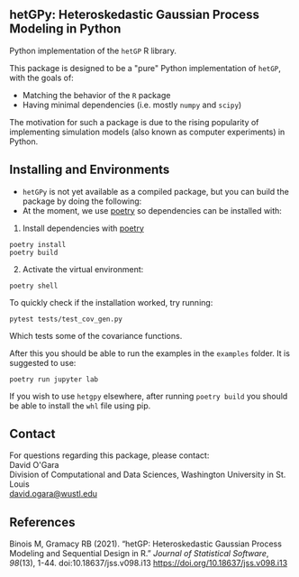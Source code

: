 ## hetGPy: Heteroskedastic Gaussian Process Modeling in Python

Python implementation of the `hetGP` R library.

This package is designed to be a "pure" Python implementation of `hetGP`, with the goals of:
*	Matching the behavior of the `R` package
*	Having minimal dependencies (i.e. mostly `numpy` and `scipy`)

The motivation for such a package is due to the rising popularity of implementing simulation models (also known as computer experiments) in Python. 


## Installing and Environments

* `hetGPy` is not yet available as a compiled package, but you can build the package by doing the following:
* At the moment, we use [poetry](https://python-poetry.org/) so dependencies can be installed with:

1. Install dependencies with [poetry](https://python-poetry.org/)
```
poetry install
poetry build
```
2. Activate the virtual environment:
```
poetry shell
```

To quickly check if the installation worked, try running:
```
pytest tests/test_cov_gen.py
```

Which tests some of the covariance functions.

After this you should be able to run the examples in the `examples` folder. It is suggested to use:
```
poetry run jupyter lab
```

If you wish to use `hetgpy` elsewhere, after running `poetry build` you should be able to install the `whl` file using pip.

## Contact
For questions regarding this package, please contact:  
David O'Gara  
Division of Computational and Data Sciences, Washington University in St. Louis  
david.ogara@wustl.edu

## References

Binois M, Gramacy RB (2021). “hetGP: Heteroskedastic Gaussian Process Modeling and Sequential Design in R.” _Journal of Statistical Software_,
  *98*(13), 1-44. doi:10.18637/jss.v098.i13 <https://doi.org/10.18637/jss.v098.i13>